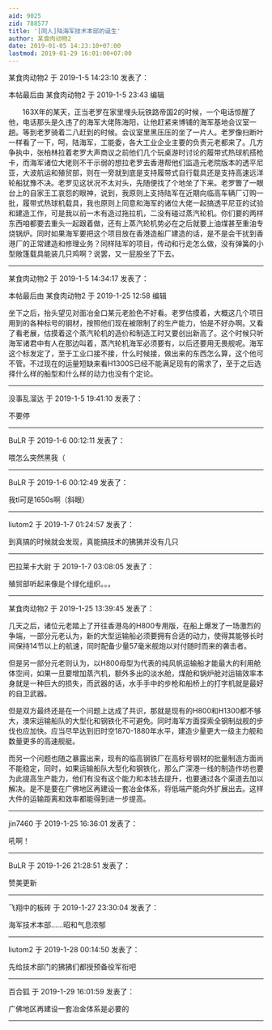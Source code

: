 ```yaml
---
aid: 9025
zid: 788577
title: '[同人]陆海军技术本部的诞生'
author: 某食肉动物2
date: 2019-01-05 14:23:10+07:00
lastmod: 2019-01-29 16:01:00+07:00
---
```


某食肉动物2 于 2019-1-5 14:23:10 发表了：

本帖最后由 某食肉动物2 于 2019-1-5 23:43 编辑 

       163X年的某天，正当老罗在家里埋头玩铁路帝国2的时候，一个电话惊醒了他，电话那头是久违了的海军大佬陈海阳，让他赶紧来博铺的海军基地会议室一趟。等到老罗骑着二八赶到的时候。会议室里黑压压的坐了一片人。老罗像扫断叶一样看了一下，呵，陆海军，工能委，各大工业企业主要的负责元老都来了。几方争执中，张柏林拉着老罗大声商议之前他们几个玩桌游时讨论的履带式热球机搭枪卡，而海军诸位大佬则不干示弱的想拉老罗去香港帮他们监造元老院版本的透平尼亚，大波航运和殖贸部，则在一旁就到底是支持履带式自行载具还是支持高速远洋轮船犹豫不决。老罗见这状况不太对头，先随便找了个地坐了下来。老罗瞥了一眼台上的自家王工哀怨的眼神，说到，我原则上支持陆军在近期向临高车辆厂订购一批，履带式热球机载具，我也原则上同意和海军的诸位大佬一起搞透平尼亚的试验和建造工作，可是我以前一木有造过拖拉机，二没有碰过蒸汽轮机。你们要的两样东西咱都要去重头一起跟着做，还有上蒸汽轮机势必在之后就要上油煤甚至重油专烧锅炉。同时如果海军要把这个项目放在香港造船厂建造的话，是不是会干扰到香港厂的正常建造和修理业务？同样陆军的项目，传动和行走怎么做，没有弹簧的小型敞篷载具能装几只鸡啊？说罢，又一屁股坐了下去。

---------

某食肉动物2 于 2019-1-5 14:34:17 发表了：

本帖最后由 某食肉动物2 于 2019-1-25 12:58 编辑 

坐下之后，抬头望见对面冶金口某元老脸色不好看。老罗估摸着，大概这几个项目用到的各种标号的钢材，按照他们现在被限制了的生产能力，怕是不好办啊。又看了看老展，估摸着这个蒸汽轮机的造价和制造工时又要创出新高了。这个时候只听海军诸君中有人在那边叫着，蒸汽轮机海军必须要有，以后还要用无畏舰呢。海军这个标发定了，至于工业口接不接，什么时候接，做出来的东西怎么算，这个他可不管。不过现在的运量短缺来看H1300S已经不能满足现有的需求了，至于之后选择什么样的船型和什么样的动力也没有个定论。

---------

没事乱溜达 于 2019-1-5 19:41:10 发表了：

不要停

---------

BuLR 于 2019-1-6 00:12:11 发表了：

喂怎么突然黑我（

---------

BuLR 于 2019-1-6 00:12:49 发表了：

我tl可是1650s啊（斜眼）

---------

liutom2 于 2019-1-7 01:24:57 发表了：

到真搞的时候就会发现，真能搞技术的狒狒并没有几只

---------

巴拉莱卡大尉 于 2019-1-7 03:08:05 发表了：

殖贸部听起来像是个绿化组织。。。

---------

某食肉动物2 于 2019-1-25 13:39:45 发表了：

几天之后，诸位元老踏上了开往香港岛的H800专用版，在船上爆发了一场激烈的争端，一部分元老认为，新的大型运输船必须要拥有合适的动力，使得其能够长时间保持14节以上的航速，同时配备少量57毫米舰炮以对付随时而来的袭击者。

但是另一部分元老则认为，以H800母型为代表的纯风帆运输船才能最大的利用舱体空间，如果一旦要增加蒸汽机，额外多出的淡水舱，煤舱和锅炉舱对运输效率本身就是一种巨大的损失，而武器的话，水手手中的步枪和船桥上的打字机就是最好的自卫武器。

但是双方最终还是在一个问题上达成了共识，那就是现有的H800和H1300都不够大，澳宋运输船队的大型化和钢铁化不可避免。同时海军方面探索全钢制战舰的步伐也应加快。应当尽早达到旧时空1870-1880年水平，建造少量更大一级主力舰和数量更多的高速舰艇。

而另一个问题也随之暴露出来，现有的临高钢铁厂在高标号钢材的批量制造方面尚不能稳定，同时，如果运输船队大型化和钢铁化，那么广深港一线的制造作坊也要为此提高生产能力，他们有没有这个能力和本钱去提升，也要通过各个渠道去加以解决。是不是要在广佛地区再建设一套冶金体系，将低端产能向外扩展出去。这样大件的运输距离和效率都能得到进一步提高。

---------

jin7460 于 2019-1-25 16:36:01 发表了：

吼啊！

---------

BuLR 于 2019-1-26 21:28:51 发表了：

赞美更新

---------

飞翔中的板砖 于 2019-1-27 23:30:04 发表了：

海军技术本部……昭和气息浓郁

---------

liutom2 于 2019-1-28 00:14:50 发表了：

先给技术部门的狒狒们都授预备役军衔吧

---------

百合狐 于 2019-1-29 16:01:59 发表了：

广佛地区再建设一套冶金体系是必要的

---------

